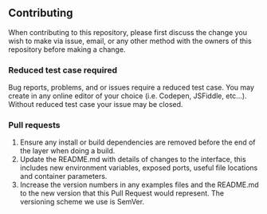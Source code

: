## Contributing

When contributing to this repository, please first discuss the change you wish to make via issue, email, or any other method with the owners of this repository before making a change.

### Reduced test case required

Bug reports, problems, and or issues require a reduced test case. You may create in any online editor of your choice (i.e. Codepen, JSFiddle, etc...). Without reduced test case your issue may be closed.

### Pull requests

1. Ensure any install or build dependencies are removed before the end of the layer when doing a build.
2. Update the README.md with details of changes to the interface, this includes new environment variables, exposed ports, useful file locations and container parameters.
3. Increase the version numbers in any examples files and the README.md to the new version that this Pull Request would represent. The versioning scheme we use is SemVer.
